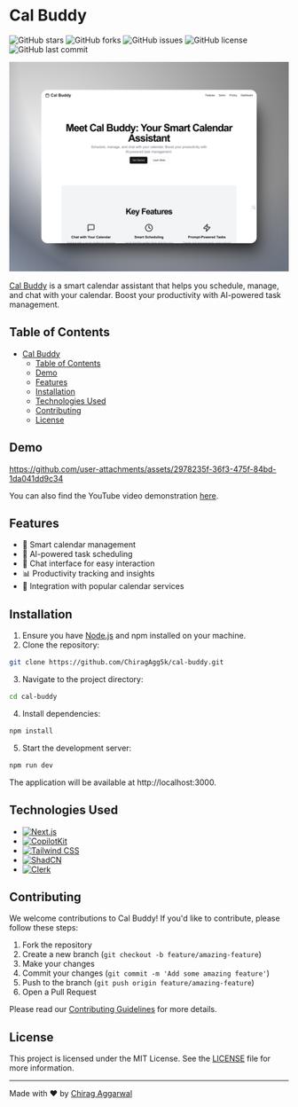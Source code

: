 # Cal Buddy

![GitHub stars](https://img.shields.io/github/stars/ChiragAgg5k/cal-buddy?style=social)
![GitHub forks](https://img.shields.io/github/forks/ChiragAgg5k/cal-buddy?style=social)
![GitHub issues](https://img.shields.io/github/issues/ChiragAgg5k/cal-buddy)
![GitHub license](https://img.shields.io/github/license/ChiragAgg5k/cal-buddy)
![GitHub last commit](https://img.shields.io/github/last-commit/ChiragAgg5k/cal-buddy)

![Thumbnail](/assets/thumbnail.png)

[Cal Buddy](https://cal-buddy.vercel.app/) is a smart calendar assistant that helps you schedule, manage, and chat with your calendar. Boost your productivity with AI-powered task management.

## Table of Contents

- [Cal Buddy](#cal-buddy)
  - [Table of Contents](#table-of-contents)
  - [Demo](#demo)
  - [Features](#features)
  - [Installation](#installation)
  - [Technologies Used](#technologies-used)
  - [Contributing](#contributing)
  - [License](#license)

## Demo

https://github.com/user-attachments/assets/2978235f-36f3-475f-84bd-1da041dd9c34

You can also find the YouTube video demonstration [here](https://www.youtube.com/watch?v=qSlW9Z22YvM).

## Features

- 📅 Smart calendar management
- 🤖 AI-powered task scheduling
- 💬 Chat interface for easy interaction
- 📊 Productivity tracking and insights
- 🔗 Integration with popular calendar services

## Installation

1. Ensure you have [Node.js](https://nodejs.org/) and npm installed on your machine.
2. Clone the repository:

```bash
git clone https://github.com/ChiragAgg5k/cal-buddy.git
```

3. Navigate to the project directory:

```bash
cd cal-buddy
```

4. Install dependencies:

```bash
npm install
```

5. Start the development server:

```bash
npm run dev
```

The application will be available at http://localhost:3000.

## Technologies Used

- [![Next.js](https://img.shields.io/badge/Next.js-000000?style=for-the-badge&logo=next.js&logoColor=white)](https://nextjs.org/)
- [![CopilotKit](https://img.shields.io/badge/CopilotKit-007ACC?style=for-the-badge&logo=github&logoColor=white)](https://github.com/features/copilot)
- [![Tailwind CSS](https://img.shields.io/badge/Tailwind_CSS-38B2AC?style=for-the-badge&logo=tailwind-css&logoColor=white)](https://tailwindcss.com/)
- [![ShadCN](https://img.shields.io/badge/ShadCN-000000?style=for-the-badge&logo=shadcn&logoColor=white)](https://ui.shadcn.com/)
- [![Clerk](https://img.shields.io/badge/Clerk-4B32C3?style=for-the-badge&logo=clerk&logoColor=white)](https://clerk.dev/)

## Contributing

We welcome contributions to Cal Buddy! If you'd like to contribute, please follow these steps:

1. Fork the repository
2. Create a new branch (`git checkout -b feature/amazing-feature`)
3. Make your changes
4. Commit your changes (`git commit -m 'Add some amazing feature'`)
5. Push to the branch (`git push origin feature/amazing-feature`)
6. Open a Pull Request

Please read our [Contributing Guidelines](CONTRIBUTING.md) for more details.

## License

This project is licensed under the MIT License. See the [LICENSE](LICENSE) file for more information.

---

Made with ❤️ by [Chirag Aggarwal](https://github.com/ChiragAgg5k)